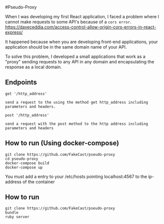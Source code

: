 #Pseudo-Proxy

When I was developing my first React application, I faced a problem where I cannot make requests to some API's because of  a ```cors error```.
https://daveceddia.com/access-control-allow-origin-cors-errors-in-react-express/

It happened because when you are developing front-end applications, your application should be in the same domain name of your API.

To solve this problem, I developed a small applications that work as a "proxy" sending requests to any API in any domain and encapsulating the response as a local domain.

## Endpoints
```get '/http_address'```

	send a request to the using the method get http_address including parameters and headers.

```post '/http_address'```

	send a request with the post method to the http address including parameters and headers

## How to run (Using docker-compose)
```
git clone https://github.com/FakeCast/pseudo-proxy
cd pseudo-proxy
docker-compose build
docker-compose up
```

You must add a entry to your /etc/hosts pointing localhost:4567 to the ip-address of the container

## How to run
```
git clone https://github.com/FakeCast/pseudo-proxy
bundle
ruby server
```
